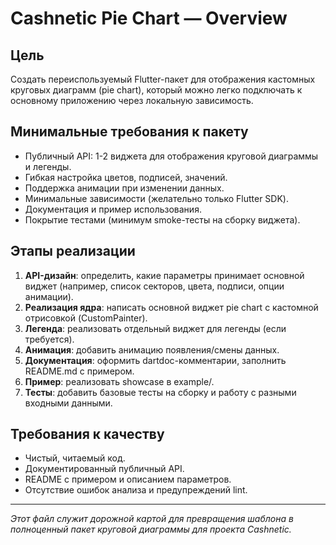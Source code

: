 # Cashnetic Pie Chart — Overview

## Цель

Создать переиспользуемый Flutter-пакет для отображения кастомных круговых диаграмм (pie chart), который можно легко подключать к основному приложению через локальную зависимость.

## Минимальные требования к пакету
- Публичный API: 1-2 виджета для отображения круговой диаграммы и легенды.
- Гибкая настройка цветов, подписей, значений.
- Поддержка анимации при изменении данных.
- Минимальные зависимости (желательно только Flutter SDK).
- Документация и пример использования.
- Покрытие тестами (минимум smoke-тесты на сборку виджета).

## Этапы реализации
1. **API-дизайн**: определить, какие параметры принимает основной виджет (например, список секторов, цвета, подписи, опции анимации).
2. **Реализация ядра**: написать основной виджет pie chart с кастомной отрисовкой (CustomPainter).
3. **Легенда**: реализовать отдельный виджет для легенды (если требуется).
4. **Анимация**: добавить анимацию появления/смены данных.
5. **Документация**: оформить dartdoc-комментарии, заполнить README.md с примером.
6. **Пример**: реализовать showcase в example/.
7. **Тесты**: добавить базовые тесты на сборку и работу с разными входными данными.

## Требования к качеству
- Чистый, читаемый код.
- Документированный публичный API.
- README с примером и описанием параметров.
- Отсутствие ошибок анализа и предупреждений lint.

---

_Этот файл служит дорожной картой для превращения шаблона в полноценный пакет круговой диаграммы для проекта Cashnetic._ 